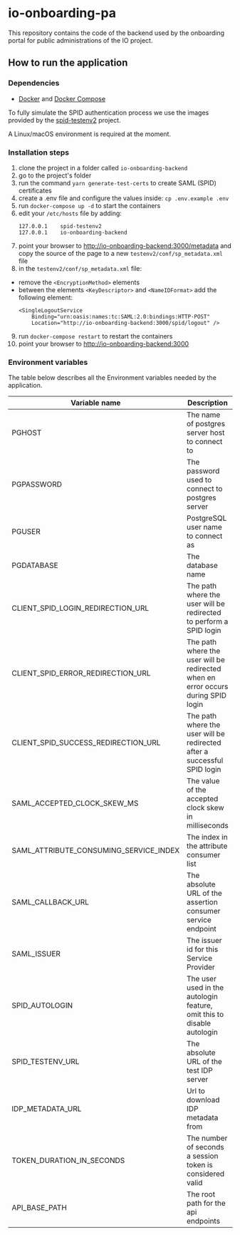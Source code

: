 # io-onboarding-pa
This repository contains the code of the backend used by the onboarding portal for public administrations of the IO project.

## How to run the application

### Dependencies

* [Docker](https://www.docker.com/) and [Docker Compose](https://github.com/docker/compose)

To fully simulate the SPID authentication process we use the images provided by the
[spid-testenv2](https://github.com/italia/spid-testenv2) project.

A Linux/macOS environment is required at the moment.

### Installation steps

1. clone the project in a folder called `io-onboarding-backend`
2. go to the project's folder
3. run the command `yarn generate-test-certs` to create SAML (SPID) certificates
4. create a .env file and configure the values inside: `cp .env.example .env`
5. run `docker-compose up -d` to start the containers
6. edit your `/etc/hosts` file by adding:
    ```
    127.0.0.1    spid-testenv2
    127.0.0.1    io-onboarding-backend
    ```
7. point your browser to [http://io-onboarding-backend:3000/metadata](http://io-onboarding-backend:3000/metadata) and copy the source of the
    page to a new `testenv2/conf/sp_metadata.xml` file
8. in the `testenv2/conf/sp_metadata.xml` file:
  - remove the `<EncryptionMethod>` elements
  - between the elements `<KeyDescriptor>` and `<NameIDFormat>` add the following element:
     ```
     <SingleLogoutService 
         Binding="urn:oasis:names:tc:SAML:2.0:bindings:HTTP-POST"
         Location="http://io-onboarding-backend:3000/spid/logout" /> 
    ``` 
9. run `docker-compose restart` to restart the containers
10. point your browser to [http://io-onboarding-backend:3000](http://io-onboarding-backend:3000)

### Environment variables

The table below describes all the Environment variables needed by the application.

| Variable name                          | Description                                                                       | type   |
|----------------------------------------|-----------------------------------------------------------------------------------|--------|
| PGHOST                                 | The name of postgres server host to connect to                                    | string |
| PGPASSWORD                             | The password used to connect to postgres server                                   | string |
| PGUSER                                 | PostgreSQL user name to connect as                                                | string |
| PGDATABASE                             | The database name                                                                 | string |
| CLIENT_SPID_LOGIN_REDIRECTION_URL      | The path where the user will be redirected to perform a SPID login                | string |
| CLIENT_SPID_ERROR_REDIRECTION_URL      | The path where the user will be redirected when en error occurs during SPID login | string |
| CLIENT_SPID_SUCCESS_REDIRECTION_URL    | The path where the user will be redirected after a successful SPID login          | string |
| SAML_ACCEPTED_CLOCK_SKEW_MS            | The value of the accepted clock skew in milliseconds                              | number |
| SAML_ATTRIBUTE_CONSUMING_SERVICE_INDEX | The index in the attribute consumer list                                          | number |
| SAML_CALLBACK_URL                      | The absolute URL of the assertion consumer service endpoint                       | string |
| SAML_ISSUER                            | The issuer id for this Service Provider                                           | string |
| SPID_AUTOLOGIN                         | The user used in the autologin feature, omit this to disable autologin            | string |
| SPID_TESTENV_URL                       | The absolute URL of the test IDP server                                           | string |
| IDP_METADATA_URL                       | Url to download IDP metadata from                                                 | string |
| TOKEN_DURATION_IN_SECONDS              | The number of seconds a session token is considered valid                         | int    |
| API_BASE_PATH                          | The root path for the api endpoints                                               | string |
